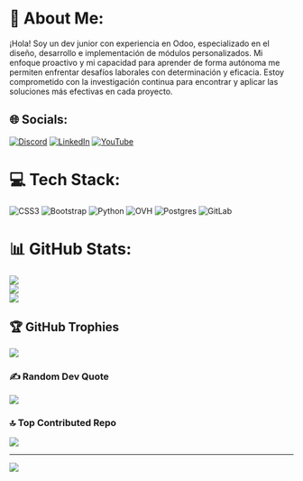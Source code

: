 # 💫 About Me:
¡Hola! Soy un dev junior con experiencia en Odoo, especializado en el diseño, desarrollo e implementación de módulos personalizados. Mi enfoque proactivo y mi capacidad para aprender de forma autónoma me permiten enfrentar desafíos laborales con determinación y eficacia. Estoy comprometido con la investigación continua para encontrar y aplicar las soluciones más efectivas en cada proyecto.


## 🌐 Socials:
[![Discord](https://img.shields.io/badge/Discord-%237289DA.svg?logo=discord&logoColor=white)](https://discord.gg/adrian_porras) [![LinkedIn](https://img.shields.io/badge/LinkedIn-%230077B5.svg?logo=linkedin&logoColor=white)](https://linkedin.com/in/porras25) [![YouTube](https://img.shields.io/badge/YouTube-%23FF0000.svg?logo=YouTube&logoColor=white)](https://youtube.com/@odoosystem) 

# 💻 Tech Stack:
![CSS3](https://img.shields.io/badge/css3-%231572B6.svg?style=for-the-badge&logo=css3&logoColor=white) ![Bootstrap](https://img.shields.io/badge/bootstrap-%238511FA.svg?style=for-the-badge&logo=bootstrap&logoColor=white) ![Python](https://img.shields.io/badge/python-3670A0?style=for-the-badge&logo=python&logoColor=ffdd54) ![OVH](https://img.shields.io/badge/ovh-%23123F6D.svg?style=for-the-badge&logo=ovh&logoColor=#123F6D) ![Postgres](https://img.shields.io/badge/postgres-%23316192.svg?style=for-the-badge&logo=postgresql&logoColor=white) ![GitLab](https://img.shields.io/badge/gitlab-%23181717.svg?style=for-the-badge&logo=gitlab&logoColor=white)
# 📊 GitHub Stats:
![](https://github-readme-stats.vercel.app/api?username=porrasadrian&theme=monokai&hide_border=false&include_all_commits=true&count_private=true)<br/>
![](https://github-readme-streak-stats.herokuapp.com/?user=porrasadrian&theme=monokai&hide_border=false)<br/>
![](https://github-readme-stats.vercel.app/api/top-langs/?username=porrasadrian&theme=monokai&hide_border=false&include_all_commits=true&count_private=true&layout=compact)

## 🏆 GitHub Trophies
![](https://github-profile-trophy.vercel.app/?username=porrasadrian&theme=monokai&no-frame=false&no-bg=false&margin-w=4)

### ✍️ Random Dev Quote
![](https://quotes-github-readme.vercel.app/api?type=horizontal&theme=radical)

### 🔝 Top Contributed Repo
![](https://github-contributor-stats.vercel.app/api?username=porrasadrian&limit=5&theme=dark&combine_all_yearly_contributions=true)

---
[![](https://visitcount.itsvg.in/api?id=porrasadrian&icon=0&color=0)](https://visitcount.itsvg.in)

<!-- Proudly created with GPRM ( https://gprm.itsvg.in ) -->
